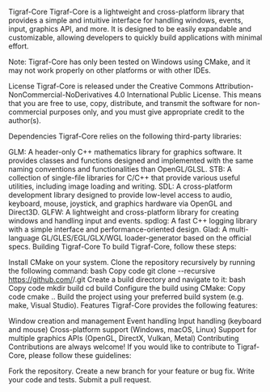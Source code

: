 Tigraf-Core
Tigraf-Core is a lightweight and cross-platform library that provides a simple and intuitive interface for handling windows, events, input, graphics API, and more. It is designed to be easily expandable and customizable, allowing developers to quickly build applications with minimal effort.

Note: Tigraf-Core has only been tested on Windows using CMake, and it may not work properly on other platforms or with other IDEs.

License
Tigraf-Core is released under the Creative Commons Attribution-NonCommercial-NoDerivatives 4.0 International Public License. This means that you are free to use, copy, distribute, and transmit the software for non-commercial purposes only, and you must give appropriate credit to the author(s).

Dependencies
Tigraf-Core relies on the following third-party libraries:

GLM: A header-only C++ mathematics library for graphics software. It provides classes and functions designed and implemented with the same naming conventions and functionalities than OpenGL/GLSL.
STB: A collection of single-file libraries for C/C++ that provide various useful utilities, including image loading and writing.
SDL: A cross-platform development library designed to provide low-level access to audio, keyboard, mouse, joystick, and graphics hardware via OpenGL and Direct3D.
GLFW: A lightweight and cross-platform library for creating windows and handling input and events.
spdlog: A fast C++ logging library with a simple interface and performance-oriented design.
Glad: A multi-language GL/GLES/EGL/GLX/WGL loader-generator based on the official specs.
Building Tigraf-Core
To build Tigraf-Core, follow these steps:

Install CMake on your system.
Clone the repository recursively by running the following command:
bash
Copy code
git clone --recursive https://github.com/<username>/<repository>.git
Create a build directory and navigate to it:
bash
Copy code
mkdir build
cd build
Configure the build using CMake:
Copy code
cmake ..
Build the project using your preferred build system (e.g. make, Visual Studio).
Features
Tigraf-Core provides the following features:

Window creation and management
Event handling
Input handling (keyboard and mouse)
Cross-platform support (Windows, macOS, Linux)
Support for multiple graphics APIs (OpenGL, DirectX, Vulkan, Metal)
Contributing
Contributions are always welcome! If you would like to contribute to Tigraf-Core, please follow these guidelines:

Fork the repository.
Create a new branch for your feature or bug fix.
Write your code and tests.
Submit a pull request.
